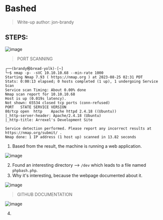 # Bashed

> Write-up author: jon-brandy
 
## STEPS:

![image](https://github.com/jon-brandy/hackthebox/assets/70703371/06d890ab-a95a-4c82-bc6f-c774d0792714)

> PORT SCANNING

```
┌──(brandy㉿bread-yolk)-[~]
└─$ nmap -p- -sVC 10.10.10.68 --min-rate 1000
Starting Nmap 7.93 ( https://nmap.org ) at 2023-08-25 02:31 PDT
Stats: 0:00:13 elapsed; 0 hosts completed (1 up), 1 undergoing Service Scan
Service scan Timing: About 0.00% done
Nmap scan report for 10.10.10.68
Host is up (0.019s latency).
Not shown: 65534 closed tcp ports (conn-refused)
PORT   STATE SERVICE VERSION
80/tcp open  http    Apache httpd 2.4.18 ((Ubuntu))
|_http-server-header: Apache/2.4.18 (Ubuntu)
|_http-title: Arrexel's Development Site

Service detection performed. Please report any incorrect results at https://nmap.org/submit/ .
Nmap done: 1 IP address (1 host up) scanned in 13.82 seconds
```

1. Based from the result, the machine is running a web application.

![image](https://github.com/jon-brandy/hackthebox/assets/70703371/bda28df5-de80-4de6-aff5-d6e891c3015e)


2. Found an interesting directory --> `/dev` which leads to a file named `phpbash.php`.
3. Why it's interesting, because the webpage documented about it.

![image](https://github.com/jon-brandy/hackthebox/assets/70703371/02196f2f-b47e-4490-8a0a-275115c0bb24)


> GITHUB DOCUMENTATION

![image](https://github.com/jon-brandy/hackthebox/assets/70703371/c7329fd1-1c43-40c2-8020-5c5ced9658f6)


4. 
